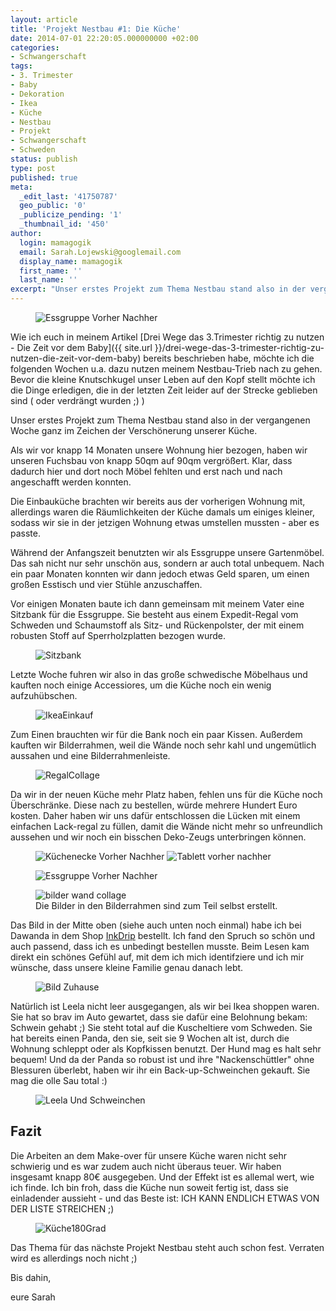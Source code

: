 ```yaml
---
layout: article
title: 'Projekt Nestbau #1: Die Küche'
date: 2014-07-01 22:20:05.000000000 +02:00
categories:
- Schwangerschaft
tags:
- 3. Trimester
- Baby
- Dekoration
- Ikea
- Küche
- Nestbau
- Projekt
- Schwangerschaft
- Schweden
status: publish
type: post
published: true
meta:
  _edit_last: '41750787'
  geo_public: '0'
  _publicize_pending: '1'
  _thumbnail_id: '450'
author:
  login: mamagogik
  email: Sarah.Lojewski@googlemail.com
  display_name: mamagogik
  first_name: ''
  last_name: ''
excerpt: "Unser erstes Projekt zum Thema Nestbau stand also in der vergangenen Woche ganz im Zeichen der Verschönerung unserer Küche."
---
```

<figure>
	<img src="{{ site.url }}/images/essgruppevorhernachher.jpg" alt="Essgruppe Vorher Nachher" />
</figure>

Wie ich euch in meinem Artikel [Drei Wege das 3.Trimester richtig zu nutzen - Die Zeit vor dem Baby]({{ site.url }}/drei-wege-das-3-trimester-richtig-zu-nutzen-die-zeit-vor-dem-baby) bereits beschrieben habe, möchte ich die folgenden Wochen u.a. dazu nutzen meinem Nestbau-Trieb nach zu gehen. Bevor die kleine Knutschkugel unser Leben auf den Kopf stellt möchte ich die Dinge erledigen, die in der letzten Zeit leider auf der Strecke geblieben sind ( oder verdrängt wurden ;) )

Unser erstes Projekt zum Thema Nestbau stand also in der vergangenen Woche ganz im Zeichen der Verschönerung unserer Küche.

Als wir vor knapp 14 Monaten unsere Wohnung hier bezogen, haben wir unseren Fuchsbau von knapp 50qm auf 90qm vergrößert. Klar, dass dadurch hier und dort noch Möbel fehlten und erst nach und nach angeschafft werden konnten.

Die Einbauküche brachten wir bereits aus der vorherigen Wohnung mit, allerdings waren die Räumlichkeiten der Küche damals um einiges kleiner, sodass wir sie in der jetzigen Wohnung etwas umstellen mussten - aber es passte.

Während der Anfangszeit benutzten wir als Essgruppe unsere Gartenmöbel. Das sah nicht nur sehr unschön aus, sondern ar auch total unbequem. Nach ein paar Monaten konnten wir dann jedoch etwas Geld sparen, um einen großen Esstisch und vier Stühle anzuschaffen.

Vor einigen Monaten baute ich dann gemeinsam mit meinem Vater eine Sitzbank für die Essgruppe. Sie besteht aus einem Expedit-Regal vom Schweden und Schaumstoff als Sitz- und Rückenpolster, der mit einem robusten Stoff auf Sperrholzplatten bezogen wurde.

<figure>
	<img src="{{ site.url }}/images/sitzbankw.jpg" alt="Sitzbank" />
</figure>

Letzte Woche fuhren wir also in das große schwedische Möbelhaus und kauften noch einige Accessiores, um die Küche noch ein wenig aufzuhübschen.

<figure>
	<img src="{{ site.url }}/images/ikeaeinkauf.jpg" alt="IkeaEinkauf" />
</figure>

Zum Einen brauchten wir für die Bank noch ein paar Kissen. Außerdem kauften wir Bilderrahmen, weil die Wände noch sehr kahl und ungemütlich aussahen und eine Bilderrahmenleiste.

<figure>
	<img src="{{ site.url }}/images/regalcollage.jpg" alt="RegalCollage" />
</figure>

Da wir in der neuen Küche mehr Platz haben, fehlen uns für die Küche noch Überschränke. Diese nach zu bestellen, würde mehrere Hundert Euro kosten. Daher haben wir uns dafür entschlossen die Lücken mit einem einfachen Lack-regal zu füllen, damit die Wände nicht mehr so unfreundlich aussehen und wir noch ein bisschen Deko-Zeugs unterbringen können.

<figure class="half">
	<img src="{{ site.url }}/images/kc3bccheneckevorhernachher.jpg" alt="Küchenecke Vorher Nachher" />
	<img src="{{ site.url }}/images/tablettvorhernachher.jpg" alt="Tablett vorher nachher" />
</figure>

<figure>
	<img src="{{ site.url }}/images/essgruppevorhernachher.jpg" alt="Essgruppe Vorher Nachher" />
</figure>

<figure>
	<img src="{{ site.url }}/images/bilderwandcollage.jpg" alt="bilder wand collage" />
	<figcaption>Die Bilder in den Bilderrahmen sind zum Teil selbst erstellt.</figcaption>
</figure>

Das Bild in der Mitte oben (siehe auch unten noch einmal) habe ich bei Dawanda in dem Shop [InkDrip](http://de.dawanda.com/product/60352799-In-unserem-zuhause-Hausordnung-A3-o-A4) bestellt. Ich fand den Spruch so schön und auch passend, dass ich es unbedingt bestellen musste. Beim Lesen kam direkt ein schönes Gefühl auf, mit dem ich mich identifziere und ich mir wünsche, dass unsere kleine Familie genau danach lebt.

<figure>
	<img src="{{ site.url }}/images/bildzuhause.jpg" alt="Bild Zuhause" />
</figure>

Natürlich ist Leela nicht leer ausgegangen, als wir bei Ikea shoppen waren. Sie hat so brav im Auto gewartet, dass sie dafür eine Belohnung bekam: Schwein gehabt ;)
Sie steht total auf die Kuscheltiere vom Schweden. Sie hat bereits einen Panda, den sie, seit sie 9 Wochen alt ist, durch die Wohnung schleppt oder als Kopfkissen benutzt. Der Hund mag es halt sehr bequem! Und da der Panda so robust ist und ihre "Nackenschüttler" ohne Blessuren überlebt, haben wir ihr ein Back-up-Schweinchen gekauft. Sie mag die olle Sau total :)

<figure>
	<img src="{{ site.url }}/images/leelaundschweinchen.png" alt="Leela Und Schweinchen" />
</figure>

## Fazit
Die Arbeiten an dem Make-over für unsere Küche waren nicht sehr schwierig und es war zudem auch nicht überaus teuer. Wir haben insgesamt knapp 80€ ausgegeben. Und der Effekt ist es allemal wert, wie ich finde.
Ich bin froh, dass die Küche nun soweit fertig ist, dass sie einladender aussieht - und das Beste ist: ICH KANN ENDLICH ETWAS VON DER LISTE STREICHEN ;)

<figure>
	<img src="{{ site.url }}/images/kc3bcche180grad.jpg" alt="Küche180Grad" />
</figure>

Das Thema für das nächste Projekt Nestbau steht auch schon fest. Verraten wird es allerdings noch nicht ;)

Bis dahin,

eure Sarah

